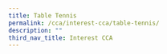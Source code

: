 ```yaml
---
title: Table Tennis
permalink: /cca/interest-cca/table-tennis/
description: ""
third_nav_title: Interest CCA
---
```

